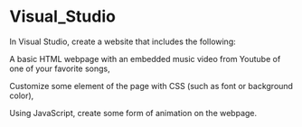 # Visual_Studio

In Visual Studio, create a website that includes the following:

A basic HTML webpage with an embedded music video from Youtube of one of your favorite songs,

Customize some element of the page with CSS (such as font or background color),

Using JavaScript, create some form of animation on the webpage.
